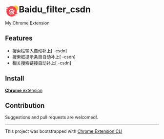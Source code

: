 # <img src="public/icons/icon_48.png" width="45" align="left"> Baidu_filter_csdn

My Chrome Extension

## Features

- 搜索栏输入自动补上[ -csdn]
- 搜索框提示条目自动补上[ -csdn]
- 相关搜索链接自动补上[ -csdn]

## Install

[**Chrome** extension]()

## Contribution

Suggestions and pull requests are welcomed!.

---

This project was bootstrapped with [Chrome Extension CLI](https://github.com/dutiyesh/chrome-extension-cli)

